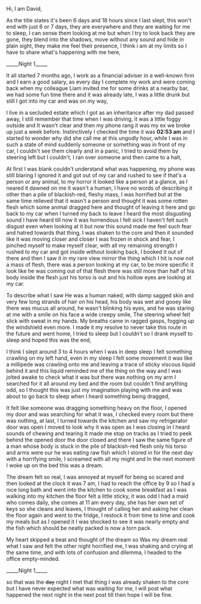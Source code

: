 Hi, I am David, 

As the title states it's been 6 days and 18 hours since I last slept, this won't end with just 6 or 7 days, they are everywhere and they are waiting for me to sleep, I can sense them looking at me but when I try to look back they are gone, they blend into the shadows, move without any sound and hide in plain sight, they make me feel their presence, I think i am at my limits so I have to share what's happening with me here, 

\_\_\_\_\_Night 1\_\_\_\_\_  

It all started 7 months ago, I work as a financial adviser in a well-known firm and I earn a good salary, as every day I complete my work and were coming back when my colleague Liam invited me for some drinks at a nearby bar, we had some fun time there and it was already late, I was a little drunk but still I got into my car and was on my way,



I live in a secluded estate which I got as an inheritance after my dad passed away, I still remember that time when I was driving, it was a little foggy outside and It wasn't clear and then my phone rang it was my ex we broke up just a week before. Instinctively I checked the time it was **02:53 am** and I started to wonder why did she call me at this ungodly hour, while I was in such a state of mind suddenly someone or something was in front of my car, I couldn't see them clearly and in a panic, I tried to avoid them by steering left but I couldn't, I ran over someone and then came to a halt,



At first I was blank couldn't understand what was happening, my phone was still blaring I ignored it and got out of my car and rushed to see if that's a person or any animal, to my horror it looked like a person at a glance, as I neared it dawned on me it wasn't a human, I have no words of describing it other than a pile of blackish-red, fleshy mass, I was horrified but at the same time relieved that it wasn't a person and thought it was some rotten flesh which some animal dragged here and thought of leaving it here and go back to my car when I turned my back to leave I heard the most disgusting sound I have heard till now it was horrendous I felt sick I haven't felt such disgust even when looking at it but now this sound made me feel such fear and hatred towards that thing, I was shaken to the core and then it sounded like it was moving closer and closer I was frozen in shock and fear, I pinched myself to make myself clear, with all my remaining strength I rushed to my car and got inside without looking back, I booked it out of there and then I saw it in my rare view mirror the thing which I hit is now not a mass of flesh, there was a person looking at my car, to be more specific it look like he was coming out of that flesh there was still more than half of his body inside the flesh just his torso is out and his hollow eyes are looking at my car.



To describe what I saw He was a human naked, with damp sagged skin and very few long strands of hair on his head, his body was wet and gooey like there was mucus all around, he wasn't blinking his eyes, and he was staring at me with a smile on his face a wide creepy smile, The steering wheel felt slick with sweat in my hands. My breaths came in ragged gasps, fogging up the windshield even more. I made it my resolve to never take this route in the future and went home, I tried to sleep but I couldn't so I drank myself to sleep and hoped this was the end,



I think I slept around 3 to 4 hours when I was in deep sleep I felt something crawling on my left hand, even in my sleep I felt some movement it was like a millipede was crawling onto me and leaving a trace of sticky viscous liquid behind it and this liquid reminded me of the thing on the way and I was jolted awake to check what it was but there was nothing on my arm I searched for it all around my bed and the room but couldn't find anything odd, so I thought this was just my imagination playing with me and was about to go back to sleep when I heard something being dragged,



It felt like someone was dragging something heavy on the floor, I opened my door and was searching for what it was, I checked every room but there was nothing, at last, I turned towards the kitchen and saw my refrigerator door was open I moved to look why it was open as I was closing in I heard sounds of chewing and tearing It made me stop on tracks as I tried to peek behind the opened door the door closed and there I saw the same figure of a man whose body is stuck in the pile of blackish-red flesh only his torso and arms were our he was eating raw fish which I stored in for the next day with a horrifying smile, I screamed with all my might and In the next moment I woke up on the bed this was a dream.



The dream felt so real, I was annoyed at myself for being so scared and then looked at the clock it was 7 am, I had to reach the office by 9 so I had a nice long bath and went into the kitchen to cook some breakfast as I was walking into my kitchen the floor felt a little sticky, it was odd I had a maid who comes daily, she comes at 11 am every day, she has her own set of keys so she cleans and leaves, I thought of calling her and asking her clean the floor again and went to the fridge, I restock it from time to time and cook my meals but as I opened it I was shocked to see it was nearly empty and the fish which should be neatly packed is now a torn pack.



My heart skipped a beat and thought of the dream so Was my dream real what I saw and felt the other night horrified me, I was shaking and crying at the same time, and with lots of confusion and dilemma, I headed to the office empty-minded.

\_\_\_\_\_Night 1\_\_\_\_\_ 

so that was the ~~day~~ night I met that thing I was already shaken to the core but I have never expected what was waiting for me, I will post what happened the next night in the next post till then hope I will be fine.
